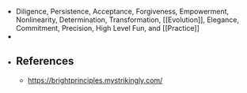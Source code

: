 - Diligence, Persistence, Acceptance, Forgiveness, Empowerment, 
  Nonlinearity, Determination, Transformation, [[Evolution]], Elegance, 
  Commitment, Precision, High Level Fun, and [[Practice]]
-
- ## References
	- https://brightprinciples.mystrikingly.com/